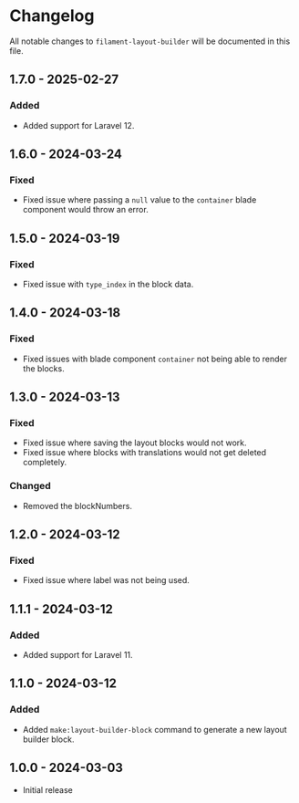# Changelog

All notable changes to `filament-layout-builder` will be documented in this file.

## 1.7.0 - 2025-02-27

### Added

- Added support for Laravel 12.

## 1.6.0 - 2024-03-24

### Fixed

- Fixed issue where passing a `null` value to the `container` blade component would throw an error.

## 1.5.0 - 2024-03-19

### Fixed

- Fixed issue with `type_index` in the block data.

## 1.4.0 - 2024-03-18

### Fixed

- Fixed issues with blade component `container` not being able to render the blocks.

## 1.3.0 - 2024-03-13

### Fixed

- Fixed issue where saving the layout blocks would not work.
- Fixed issue where blocks with translations would not get deleted completely.

### Changed

- Removed the blockNumbers.

## 1.2.0 - 2024-03-12

### Fixed

- Fixed issue where label was not being used.

## 1.1.1 - 2024-03-12

### Added

- Added support for Laravel 11.

## 1.1.0 - 2024-03-12

### Added

- Added `make:layout-builder-block` command to generate a new layout builder block.

## 1.0.0 - 2024-03-03

- Initial release
